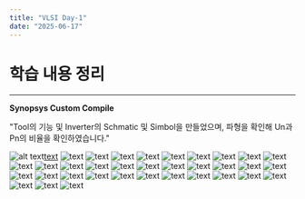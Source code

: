 ```yaml
---
title: "VLSI Day-1"
date: "2025-06-17"
---
```


# 학습 내용 정리
---

**Synopsys Custom Compile**

"Tool의 기능 및 Inverter의 Schmatic 및 Simbol을 만들었으며, 파형을 확인해 Un과 Pn의 비율을 확인하였습니다."

![alt text](<../../../assets/img/VLSI/스크린샷 2025-06-16 150820.png>)[text](post-01.md) ![text](<../../../assets/img/VLSI/스크린샷 2025-06-16 151356.png>) ![text](<../../../assets/img/VLSI/스크린샷 2025-06-16 151405.png>) ![text](<../../../assets/img/VLSI/스크린샷 2025-06-16 151428.png>) ![text](<../../../assets/img/VLSI/스크린샷 2025-06-16 151458.png>) ![text](<../../../assets/img/VLSI/스크린샷 2025-06-16 151525.png>) ![text](<../../../assets/img/VLSI/스크린샷 2025-06-16 151544.png>) ![text](<../../../assets/img/VLSI/스크린샷 2025-06-16 151607.png>) ![text](<../../../assets/img/VLSI/스크린샷 2025-06-16 151920.png>) ![text](<../../../assets/img/VLSI/스크린샷 2025-06-16 153408.png>) ![text](<../../../assets/img/VLSI/스크린샷 2025-06-16 153621.png>) ![text](<../../../assets/img/VLSI/스크린샷 2025-06-16 153957.png>) ![text](<../../../assets/img/VLSI/스크린샷 2025-06-16 154441.png>) ![text](<../../../assets/img/VLSI/스크린샷 2025-06-16 154621.png>) ![text](<../../../assets/img/VLSI/스크린샷 2025-06-16 154624.png>) ![text](<../../../assets/img/VLSI/스크린샷 2025-06-16 160344.png>) ![text](<../../../assets/img/VLSI/스크린샷 2025-06-16 160734.png>) ![text](<../../../assets/img/VLSI/스크린샷 2025-06-16 160916.png>) ![text](<../../../assets/img/VLSI/스크린샷 2025-06-16 163809.png>) ![text](<../../../assets/img/VLSI/스크린샷 2025-06-16 163816.png>) ![text](<../../../assets/img/VLSI/스크린샷 2025-06-16 163827.png>) ![text](<../../../assets/img/VLSI/스크린샷 2025-06-16 164127.png>) ![text](<../../../assets/img/VLSI/스크린샷 2025-06-16 164136.png>) ![text](<../../../assets/img/VLSI/스크린샷 2025-06-16 164350.png>) ![text](<../../../assets/img/VLSI/스크린샷 2025-06-16 164406.png>) ![text](<../../../assets/img/VLSI/스크린샷 2025-06-16 164458.png>) ![text](<../../../assets/img/VLSI/스크린샷 2025-06-16 164538.png>) ![text](<../../../assets/img/VLSI/스크린샷 2025-06-16 164554.png>) ![text](<../../../assets/img/VLSI/스크린샷 2025-06-16 164610.png>) ![text](<../../../assets/img/VLSI/스크린샷 2025-06-16 164620.png>) ![text](<../../../assets/img/VLSI/스크린샷 2025-06-16 164634.png>) ![text](<../../../assets/img/VLSI/스크린샷 2025-06-16 164658.png>) ![text](<../../../assets/img/VLSI/스크린샷 2025-06-16 164857.png>) ![text](<../../../assets/img/VLSI/스크린샷 2025-06-16 164909.png>) ![text](<../../../assets/img/VLSI/화면 캡처 2025-06-16 164556.png>)